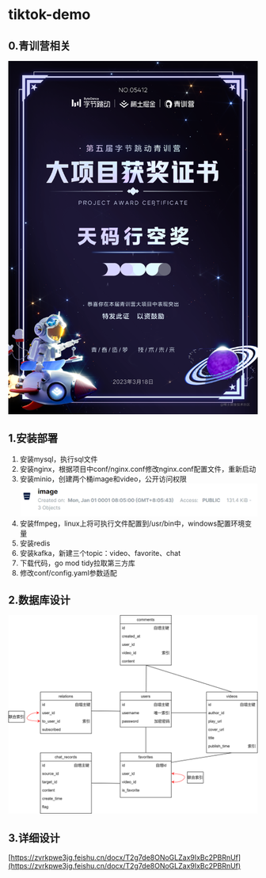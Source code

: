 # tiktok-demo
## 0.青训营相关
![img.png](_images/青训营奖项.jpg)
## 1.安装部署
1. 安装mysql，执行sql文件
2. 安装nginx，根据项目中conf/nginx.conf修改nginx.conf配置文件，重新启动
3. 安装minio，创建两个桶image和video，公开访问权限
![img.png](_images/minio.png)
4. 安装ffmpeg，linux上将可执行文件配置到/usr/bin中，windows配置环境变量
5. 安装redis
6. 安装kafka，新建三个topic：video、favorite、chat
7. 下载代码，go mod tidy拉取第三方库
8. 修改conf/config.yaml参数适配

## 2.数据库设计
![img.png](_images/数据库表设计.png)

## 3.详细设计
[https://zvrkpwe3jg.feishu.cn/docx/T2g7de8ONoGLZax9IxBc2PBRnUf](https://zvrkpwe3jg.feishu.cn/docx/T2g7de8ONoGLZax9IxBc2PBRnUf)
